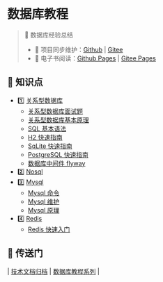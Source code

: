 # 数据库教程

> :1234: 数据库经验总结
>
> - :repeat: 项目同步维护：[Github](https://github.com/dunwu/db-tutorial/) | [Gitee](https://gitee.com/turnon/db-tutorial/)
> - :book: 电子书阅读：[Github Pages](https://dunwu.github.io/db-tutorial/) | [Gitee Pages](https://turnon.gitee.io/db-tutorial/)

## :memo: 知识点

- :one: [关系型数据库](docs/sql/README.md)
  - [关系型数据库面试题](docs/sql/sql-interview.md)
  - [关系型数据库基本原理](docs/sql/sql-theory.md)
  - [SQL 基本语法](docs/sql/sql-grammar.md)
  - [H2 快速指南](docs/sql/h2.md)
  - [SqLite 快速指南](docs/sql/sqlite.md)
  - [PostgreSQL 快速指南](docs/sql/postgresql.md)
  - [数据库中间件 flyway](docs/sql/middleware/flyway.md)
- :two: [Nosql](docs/nosql/README.md)
- :three: [Mysql](docs/sql/mysql/README.md)
  - [Mysql 命令](docs/sql/mysql/mysql-cli.md)
  - [Mysql 维护](docs/sql/mysql/mysql-maintain.md)
  - [Mysql 原理](docs/sql/mysql/mysql-theory.md)
- :four: [Redis](docs/nosql/redis/README.md)
  - [Redis 快速入门](docs/nosql/redis/redis-quickstart.md)

## :door: 传送门

| [技术文档归档](https://github.com/dunwu/blog) | [数据库教程系列](https://github.com/dunwu/db-tutorial/codes) |

